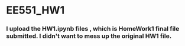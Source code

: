 # EE551_HW1
### I upload the HW1.ipynb files , which is HomeWork1 final file submitted. I didn't want to mess up the original HW1 file.
